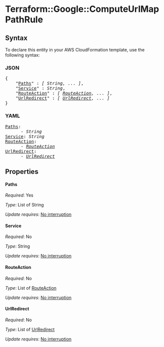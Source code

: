 # Terraform::Google::ComputeUrlMap PathRule

## Syntax

To declare this entity in your AWS CloudFormation template, use the following syntax:

### JSON

<pre>
{
    "<a href="#paths" title="Paths">Paths</a>" : <i>[ String, ... ]</i>,
    "<a href="#service" title="Service">Service</a>" : <i>String</i>,
    "<a href="#routeaction" title="RouteAction">RouteAction</a>" : <i>[ <a href="pathrule-routeaction.md">RouteAction</a>, ... ]</i>,
    "<a href="#urlredirect" title="UrlRedirect">UrlRedirect</a>" : <i>[ <a href="pathrule-urlredirect.md">UrlRedirect</a>, ... ]</i>
}
</pre>

### YAML

<pre>
<a href="#paths" title="Paths">Paths</a>: <i>
      - String</i>
<a href="#service" title="Service">Service</a>: <i>String</i>
<a href="#routeaction" title="RouteAction">RouteAction</a>: <i>
      - <a href="pathrule-routeaction.md">RouteAction</a></i>
<a href="#urlredirect" title="UrlRedirect">UrlRedirect</a>: <i>
      - <a href="pathrule-urlredirect.md">UrlRedirect</a></i>
</pre>

## Properties

#### Paths

_Required_: Yes

_Type_: List of String

_Update requires_: [No interruption](https://docs.aws.amazon.com/AWSCloudFormation/latest/UserGuide/using-cfn-updating-stacks-update-behaviors.html#update-no-interrupt)

#### Service

_Required_: No

_Type_: String

_Update requires_: [No interruption](https://docs.aws.amazon.com/AWSCloudFormation/latest/UserGuide/using-cfn-updating-stacks-update-behaviors.html#update-no-interrupt)

#### RouteAction

_Required_: No

_Type_: List of <a href="pathrule-routeaction.md">RouteAction</a>

_Update requires_: [No interruption](https://docs.aws.amazon.com/AWSCloudFormation/latest/UserGuide/using-cfn-updating-stacks-update-behaviors.html#update-no-interrupt)

#### UrlRedirect

_Required_: No

_Type_: List of <a href="pathrule-urlredirect.md">UrlRedirect</a>

_Update requires_: [No interruption](https://docs.aws.amazon.com/AWSCloudFormation/latest/UserGuide/using-cfn-updating-stacks-update-behaviors.html#update-no-interrupt)

